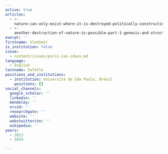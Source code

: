 ```yaml
---
active: true
articles:
  - >-
    nature-can-only-exist-where-it-is-destroyed-politically-constructing-freedom-as-heteronomy-without-servitude
  - >-
    another-destruction-of-nature-is-possible-part-1-genesis-and-structure-of-a-theological-political-concept
exerpt: ''
firstname: Vladimir
is_institution: false
issue:
  - content/issues/paris-ias-ideas.md
language:
  - English
lastname: Safatle
positions_and_institutions:
  - institution: Université de São Paulo, Brésil
    positions: []
social_channels:
  google_scholar: ''
  linkedin: ''
  mendeley: ''
  orcid: ''
  researchgate: ''
  website: ''
  webstwitterite: ''
  wikipedia: ''
years:
  - 2023
  - 2024

---
```

